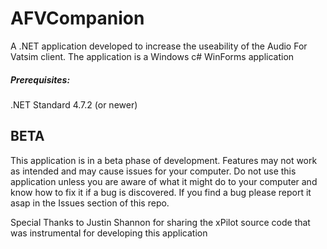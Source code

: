 # AFVCompanion
A .NET application developed to increase the useability of the Audio For Vatsim client. The application is a Windows c# WinForms application

##### Prerequisites:
.NET Standard 4.7.2 (or newer)

## BETA
This application is in a beta phase of development. Features may not work as intended and may cause issues for your computer. Do not use this application unless you are aware of what it might do to your computer and know how to fix it if a bug is discovered. If you find a bug please report it asap in the Issues section of this repo.

Special Thanks to Justin Shannon for sharing the xPilot source code that was instrumental for developing this application
